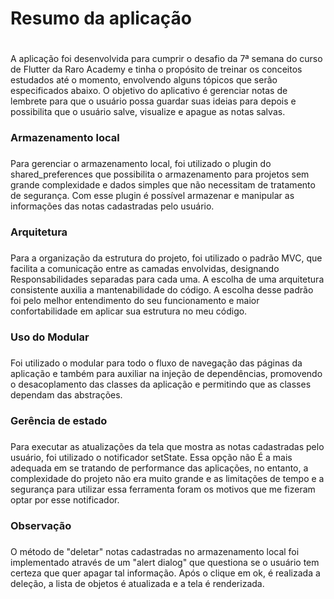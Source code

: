 # Resumo da aplicação <h1>

A aplicação foi desenvolvida para cumprir o desafio da 7ª semana do curso de Flutter da Raro Academy e tinha o propósito de treinar
os conceitos estudados até o momento, envolvendo alguns tópicos que serão especificados abaixo.
O objetivo do aplicativo é gerenciar notas de lembrete para que o usuário possa guardar suas ideias para depois e possibilita que o
usuário salve, visualize e apague as notas salvas.

### Armazenamento local <h3>

Para gerenciar o armazenamento local, foi utilizado o plugin do shared_preferences que possibilita o armazenamento para projetos sem
grande complexidade e dados simples que não necessitam de tratamento de segurança. Com esse plugin é possível armazenar e manipular
as informações das notas cadastradas pelo usuário.

### Arquitetura <h3>

Para a organização da estrutura do projeto, foi utilizado o padrão MVC, que facilita a comunicação entre as camadas envolvidas, designando
Responsabilidades separadas para cada uma. A escolha de uma arquitetura consistente auxilia a mantenabilidade do código.
A escolha desse padrão foi pelo melhor entendimento do seu funcionamento e maior confortabilidade em aplicar sua estrutura no meu código.

### Uso do Modular <h3>

Foi utilizado o modular para todo o fluxo de navegação das páginas da aplicação e também para auxiliar na injeção de dependências,
promovendo o desacoplamento das classes da aplicação e permitindo que as classes dependam das abstrações.

### Gerência de estado <h3>

Para executar as atualizações da tela que mostra as notas cadastradas pelo usuário, foi utilizado o notificador setState. Essa opção não
É a mais adequada em se tratando de performance das aplicações, no entanto, a complexidade do projeto não era muito grande e as limitações
de tempo e a segurança para utilizar essa ferramenta foram os motivos que me fizeram optar por esse notificador.

### **Observação** <h3>

O método de "deletar" notas cadastradas no armazenamento local foi implementado através de um "alert dialog" que questiona se o usuário
tem certeza que quer apagar tal informação. Após o clique em ok, é realizada a deleção, a lista de objetos é atualizada e a tela é renderizada.
